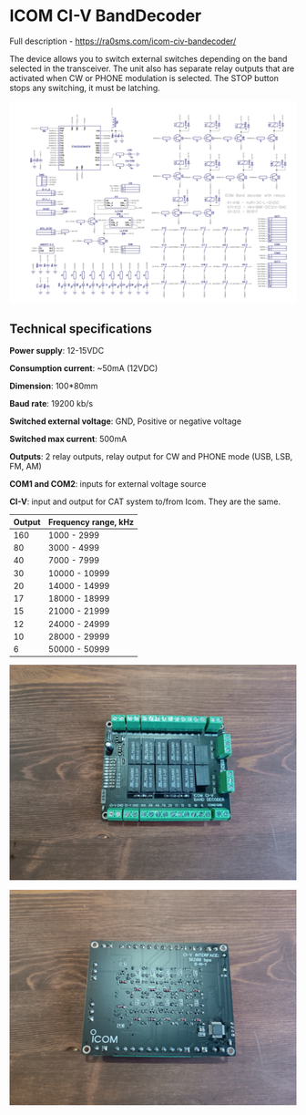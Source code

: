 # ICOM CI-V BandDecoder

Full description - https://ra0sms.com/icom-civ-bandecoder/

The device allows you to switch external switches depending on the band selected in the transceiver. The unit also has separate relay outputs that are activated when CW or PHONE modulation is selected. The STOP button stops any switching, it must be latching.

![](DipTrace/Icom_BD_sch.jpg)

## Technical specifications

**Power supply**: 12-15VDC

**Consumption current**: ~50mA (12VDC)

**Dimension**: 100*80mm

**Baud rate**: 19200 kb/s

**Switched external voltage**: GND, Positive or negative voltage

**Switched max current**: 500mA

**Outputs**: 2 relay outputs, relay output for CW and PHONE mode (USB, LSB, FM, AM)

**COM1 and COM2**: inputs for external voltage source

**CI-V**: input and output for CAT system to/from Icom. They are the same.

| Output | Frequency range, kHz |
| ------ | -------------------- |
| 160    | 1000 - 2999          |
| 80     | 3000 - 4999          |
| 40     | 7000 - 7999          |
| 30     | 10000 - 10999        |
| 20     | 14000 - 14999        |
| 17     | 18000 - 18999        |
| 15     | 21000 - 21999        |
| 12     | 24000 - 24999        |
| 10     | 28000 - 29999        |
| 6      | 50000 - 50999        |

![](pics/1.jpg)

![](pics/2.jpg)

